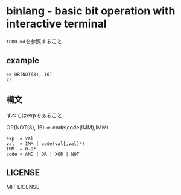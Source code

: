 # binlang - basic bit operation with interactive terminal

`TODO.md`を参照すること

## example
```
>> OR(NOT(8), 16)
23
```

## 構文

すべてはexpであること

OR(NOT(8), 16) => code(code(IMM),IMM)


```
exp  = val
val  = IMM | code(val[,val]*)
IMM  = 0-9*
code = AND | OR | XOR | NOT
```

## LICENSE
MIT LICENSE
